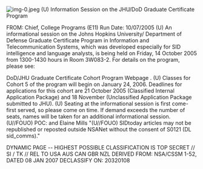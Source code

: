 ![img-0.jpeg](img-0.jpeg)
(U) Information Session on the JHU/DoD Graduate Certificate Program

FROM:
Chief, College Programs (E11)
Run Date: 10/07/2005
(U) An informational session on the Johns Hopkins University/ Department of Defense Graduate Certificate Program in Information and Telecommunication Systems, which was developed especially for SID intelligence and language analysts, is being held on Friday, 14 October 2005 from 1300-1430 hours in Room 3W083-2. For details on the program, please see:

DoD/JHU Graduate Certificate Cohort Program Webpage .
(U) Classes for Cohort 5 of the program will begin on January 24, 2006. Deadlines for applications for this cohort are 21 October 2005 (Classified Internal Application Package) and 18 November (Unclassified Application Package submitted to JHU).
(U) Seating at the informational session is first come-first served, so please come on time. If demand exceeds the number of seats, names will be taken for an additional informational session.
(U//FOUO) POC: and Elaine Mills
"(U//FOUO) SIDtoday articles may not be republished or reposted outside NSANet without the consent of S0121 (DL sid_comms)."

DYNAMIC PAGE -- HIGHEST POSSIBLE CLASSIFICATION IS TOP SECRET // SI / TK // REL TO USA AUS CAN GBR NZL
DERIVED FROM: NSA/CSSM 1-52, DATED 08 JAN 2007 DECLASSIFY ON: 20320108
